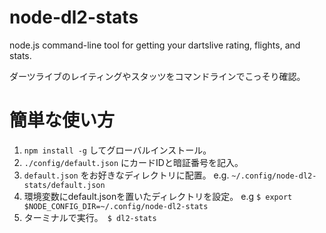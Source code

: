 # node-dl2-stats
node.js command-line tool for getting your dartslive rating, flights, and stats.

ダーツライブのレイティングやスタッツをコマンドラインでこっそり確認。

# 簡単な使い方
1. `npm install -g` してグローバルインストール。
2. `./config/default.json` にカードIDと暗証番号を記入。
2. `default.json` をお好きなディレクトリに配置。 e.g. `~/.config/node-dl2-stats/default.json`
3. 環境変数にdefault.jsonを置いたディレクトリを設定。 e.g `$ export $NODE_CONFIG_DIR=~/.config/node-dl2-stats`
4. ターミナルで実行。　`$ dl2-stats`
